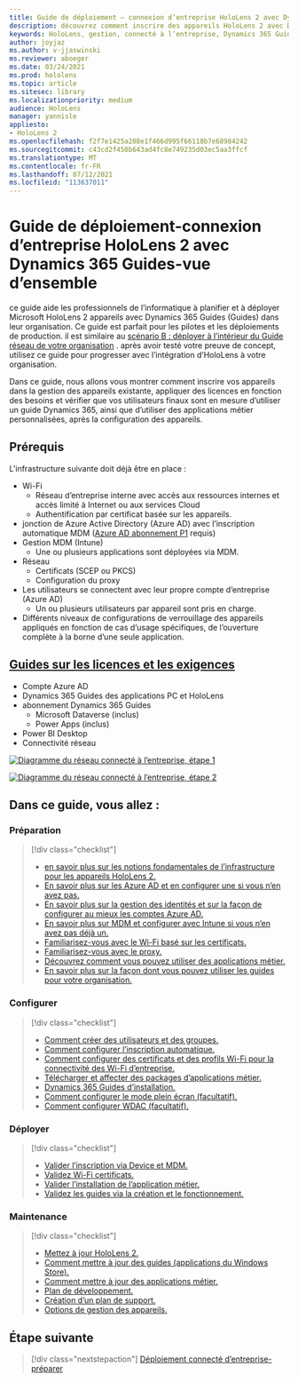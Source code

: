 ```yaml
---
title: Guide de déploiement – connexion d’entreprise HoloLens 2 avec Dynamics 365 Guides-vue d’ensemble
description: découvrez comment inscrire des appareils HoloLens 2 avec Dynamics 365 Guides sur un réseau connecté à l’entreprise.
keywords: HoloLens, gestion, connecté à l’entreprise, Dynamics 365 Guides, AAD, Azure AD, MDM, gestion des appareils mobiles
author: joyjaz
ms.author: v-jjaswinski
ms.reviewer: aboeger
ms.date: 03/24/2021
ms.prod: hololens
ms.topic: article
ms.sitesec: library
ms.localizationpriority: medium
audience: HoloLens
manager: yannisle
appliesto:
- HoloLens 2
ms.openlocfilehash: f2f7e1425a208e1f466d995f66118b7e68984242
ms.sourcegitcommit: c43cd2f450b643ad4fc8e749235d03ec5aa3ffcf
ms.translationtype: MT
ms.contentlocale: fr-FR
ms.lasthandoff: 07/12/2021
ms.locfileid: "113637011"
---
```

# <a name="deployment-guide---corporate-connected-hololens-2-with-dynamics-365-guides---overview"></a>Guide de déploiement-connexion d’entreprise HoloLens 2 avec Dynamics 365 Guides-vue d’ensemble

ce guide aide les professionnels de l’informatique à planifier et à déployer Microsoft HoloLens 2 appareils avec Dynamics 365 Guides (Guides) dans leur organisation. Ce guide est parfait pour les pilotes et les déploiements de production. il est similaire au [scénario B : déployer à l’intérieur du Guide réseau de votre organisation](/hololens/common-scenarios#scenario-b-deploy-inside-your-organizations-network) . après avoir testé votre preuve de concept, utilisez ce guide pour progresser avec l’intégration d’HoloLens à votre organisation.

Dans ce guide, nous allons vous montrer comment inscrire vos appareils dans la gestion des appareils existante, appliquer des licences en fonction des besoins et vérifier que vos utilisateurs finaux sont en mesure d’utiliser un guide Dynamics 365, ainsi que d’utiliser des applications métier personnalisées, après la configuration des appareils. 

## <a name="prerequisites"></a>Prérequis

L’infrastructure suivante doit déjà être en place :
- Wi-Fi
    - Réseau d’entreprise interne avec accès aux ressources internes et accès limité à Internet ou aux services Cloud
    - Authentification par certificat basée sur les appareils.
- jonction de Azure Active Directory (Azure AD) avec l’inscription automatique MDM ([Azure AD abonnement P1](/azure/active-directory/fundamentals/active-directory-whatis) requis)
- Gestion MDM (Intune)
    - Une ou plusieurs applications sont déployées via MDM.
- Réseau 
    - Certificats (SCEP ou PKCS)
    - Configuration du proxy
- Les utilisateurs se connectent avec leur propre compte d’entreprise (Azure AD)
    - Un ou plusieurs utilisateurs par appareil sont pris en charge.
- Différents niveaux de configurations de verrouillage des appareils appliqués en fonction de cas d’usage spécifiques, de l’ouverture complète à la borne d’une seule application.

## <a name="guides-licensing-and-requirements"></a>[Guides sur les licences et les exigences](/dynamics365/mixed-reality/guides/requirements#licensing-and-product-requirements)

- Compte Azure AD
- Dynamics 365 Guides des applications PC et HoloLens
- abonnement Dynamics 365 Guides
    - Microsoft Dataverse (inclus)
    - Power Apps (inclus)
- Power BI Desktop
- Connectivité réseau

[![Diagramme du réseau connecté à l’entreprise, étape 1 ](./images/deployment-guides-revised-scenario-b-01-1.png)](./images/deployment-guides-revised-scenario-b-01-1.png#lightbox)

[![Diagramme du réseau connecté à l’entreprise, étape 2 ](./images/deployment-guides-revised-scenario-b-02-1.png)](./images/deployment-guides-revised-scenario-b-02-1.png#lightbox)

## <a name="in-this-guide-you-will"></a>Dans ce guide, vous allez :
### <a name="prepare"></a>Préparation
> [!div class="checklist"]
>- [en savoir plus sur les notions fondamentales de l’infrastructure pour les appareils HoloLens 2.](hololens2-corp-connected-prepare.md#infrastructure-essentials)
>- [En savoir plus sur les Azure AD et en configurer une si vous n’en avez pas.](hololens2-corp-connected-prepare.md#azure-active-directory)
>- [En savoir plus sur la gestion des identités et sur la façon de configurer au mieux les comptes Azure AD.](hololens2-corp-connected-prepare.md#identity-management)
>- [En savoir plus sur MDM et configurer avec Intune si vous n’en avez pas déjà un.](hololens2-corp-connected-prepare.md#mobile-device-management)
>- [Familiarisez-vous avec le Wi-Fi basé sur les certificats.](hololens2-corp-connected-prepare.md#certificates)
>- [Familiarisez-vous avec le proxy.](hololens2-corp-connected-prepare.md#proxy)
>- [Découvrez comment vous pouvez utiliser des applications métier.](hololens2-corp-connected-prepare.md#line-of-business-apps)
>- [En savoir plus sur la façon dont vous pouvez utiliser les guides pour votre organisation.](hololens2-corp-connected-prepare.md#guides-playbook)
### <a name="configure"></a>Configurer
> [!div class="checklist"]
>- [Comment créer des utilisateurs et des groupes.](hololens2-corp-connected-configure.md#azure-users-and-groups)
>- [Comment configurer l’inscription automatique.](hololens2-corp-connected-configure.md#auto-enrollment-on-hololens-2)
>- [Comment configurer des certificats et des profils Wi-Fi pour la connectivité des Wi-Fi d’entreprise.](hololens2-corp-connected-configure.md#corporate-wi-fi-connectivity)
>- [Télécharger et affecter des packages d’applications métier.](hololens2-corp-connected-configure.md#app-deployment)
>- [Dynamics 365 Guides d’installation.](hololens2-corp-connected-configure.md#setup-guides-application-licenses-dataverse-and-authoring)
>- [Comment configurer le mode plein écran (facultatif).](hololens2-corp-connected-configure.md#optional-kiosk-mode)
>- [Comment configurer WDAC (facultatif).](hololens2-corp-connected-configure.md#optional-wdac)
### <a name="deploy"></a>Déployer
> [!div class="checklist"]
>-  [Valider l’inscription via Device et MDM.](hololens2-corp-connected-deploy.md#enrollment-validation)
>-  [Validez Wi-Fi certificats.](hololens2-corp-connected-deploy.md#wi-fi-certificate-validation)
>-  [Valider l’installation de l’application métier.](hololens2-corp-connected-deploy.md#validate-lob-app-install)
>-  [Validez les guides via la création et le fonctionnement.](hololens2-corp-connected-deploy.md#validate-dynamics-365-guides)
### <a name="maintain"></a>Maintenance
> [!div class="checklist"]
>- [Mettez à jour HoloLens 2.](hololens2-corp-connected-maintain.md#update-hololens)
>- [Comment mettre à jour des guides (applications du Windows Store).](hololens2-corp-connected-maintain.md#how-to-update-dynamics-365-guides-and-other-store-apps)
>- [Comment mettre à jour des applications métier.](hololens2-corp-connected-maintain.md#how-to-update-lob-apps) 
>- [Plan de développement.](hololens2-corp-connected-maintain.md#development-plan) 
>- [Création d’un plan de support.](hololens2-corp-connected-maintain.md#support-plan)
>- [Options de gestion des appareils.](hololens2-corp-connected-maintain.md#device-management)

## <a name="next-step"></a>Étape suivante 
> [!div class="nextstepaction"]
> [Déploiement connecté d’entreprise-préparer](hololens2-corp-connected-prepare.md)
